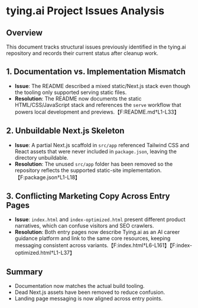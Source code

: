 # tying.ai Project Issues Analysis

## Overview
This document tracks structural issues previously identified in the tying.ai repository and records their current status after cleanup work.

## 1. Documentation vs. Implementation Mismatch
- **Issue**: The README described a mixed static/Next.js stack even though the tooling only supported serving static files.
- **Resolution**: The README now documents the static HTML/CSS/JavaScript stack and references the `serve` workflow that powers local development and previews.【F:README.md†L1-L33】

## 2. Unbuildable Next.js Skeleton
- **Issue**: A partial Next.js scaffold in `src/app` referenced Tailwind CSS and React assets that were never included in `package.json`, leaving the directory unbuildable.
- **Resolution**: The unused `src/app` folder has been removed so the repository reflects the supported static-site implementation.【F:package.json†L1-L18】

## 3. Conflicting Marketing Copy Across Entry Pages
- **Issue**: `index.html` and `index-optimized.html` present different product narratives, which can confuse visitors and SEO crawlers.
- **Resolution**: Both entry pages now describe Tying.ai as an AI career guidance platform and link to the same core resources, keeping messaging consistent across variants.【F:index.html†L6-L161】【F:index-optimized.html†L1-L37】

## Summary
- Documentation now matches the actual build tooling.
- Dead Next.js assets have been removed to reduce confusion.
- Landing page messaging is now aligned across entry points.
